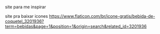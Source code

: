 site para me inspirar

site pra baixar icones
https://www.flaticon.com/br/icone-gratis/bebida-de-coquetel_3201936?term=bebidas&page=1&position=1&origin=search&related_id=3201936